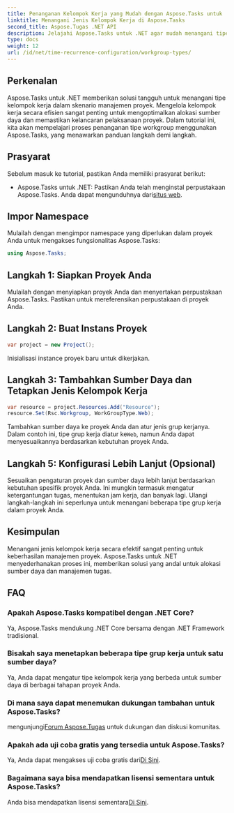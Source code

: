 ```yaml
---
title: Penanganan Kelompok Kerja yang Mudah dengan Aspose.Tasks untuk .NET
linktitle: Menangani Jenis Kelompok Kerja di Aspose.Tasks
second_title: Aspose.Tugas .NET API
description: Jelajahi Aspose.Tasks untuk .NET agar mudah menangani tipe grup kerja di proyek Anda. Mengoptimalkan alokasi sumber daya dan meningkatkan manajemen proyek.
type: docs
weight: 12
url: /id/net/time-recurrence-configuration/workgroup-types/
---
```

## Perkenalan
Aspose.Tasks untuk .NET memberikan solusi tangguh untuk menangani tipe kelompok kerja dalam skenario manajemen proyek. Mengelola kelompok kerja secara efisien sangat penting untuk mengoptimalkan alokasi sumber daya dan memastikan kelancaran pelaksanaan proyek. Dalam tutorial ini, kita akan mempelajari proses penanganan tipe workgroup menggunakan Aspose.Tasks, yang menawarkan panduan langkah demi langkah.
## Prasyarat
Sebelum masuk ke tutorial, pastikan Anda memiliki prasyarat berikut:
-  Aspose.Tasks untuk .NET: Pastikan Anda telah menginstal perpustakaan Aspose.Tasks. Anda dapat mengunduhnya dari[situs web](https://releases.aspose.com/tasks/net/).
## Impor Namespace
Mulailah dengan mengimpor namespace yang diperlukan dalam proyek Anda untuk mengakses fungsionalitas Aspose.Tasks:
```csharp
using Aspose.Tasks;
```
## Langkah 1: Siapkan Proyek Anda
Mulailah dengan menyiapkan proyek Anda dan menyertakan perpustakaan Aspose.Tasks. Pastikan untuk mereferensikan perpustakaan di proyek Anda.
## Langkah 2: Buat Instans Proyek
```csharp
var project = new Project();
```
Inisialisasi instance proyek baru untuk dikerjakan.
## Langkah 3: Tambahkan Sumber Daya dan Tetapkan Jenis Kelompok Kerja
```csharp
var resource = project.Resources.Add("Resource");
resource.Set(Rsc.Workgroup, WorkGroupType.Web);
```
 Tambahkan sumber daya ke proyek Anda dan atur jenis grup kerjanya. Dalam contoh ini, tipe grup kerja diatur ke`Web`, namun Anda dapat menyesuaikannya berdasarkan kebutuhan proyek Anda.
## Langkah 5: Konfigurasi Lebih Lanjut (Opsional)
Sesuaikan pengaturan proyek dan sumber daya lebih lanjut berdasarkan kebutuhan spesifik proyek Anda. Ini mungkin termasuk mengatur ketergantungan tugas, menentukan jam kerja, dan banyak lagi.
Ulangi langkah-langkah ini seperlunya untuk menangani beberapa tipe grup kerja dalam proyek Anda.
## Kesimpulan
Menangani jenis kelompok kerja secara efektif sangat penting untuk keberhasilan manajemen proyek. Aspose.Tasks untuk .NET menyederhanakan proses ini, memberikan solusi yang andal untuk alokasi sumber daya dan manajemen tugas.
## FAQ
### Apakah Aspose.Tasks kompatibel dengan .NET Core?
Ya, Aspose.Tasks mendukung .NET Core bersama dengan .NET Framework tradisional.
### Bisakah saya menetapkan beberapa tipe grup kerja untuk satu sumber daya?
Ya, Anda dapat mengatur tipe kelompok kerja yang berbeda untuk sumber daya di berbagai tahapan proyek Anda.
### Di mana saya dapat menemukan dukungan tambahan untuk Aspose.Tasks?
 mengunjungi[Forum Aspose.Tugas](https://forum.aspose.com/c/tasks/15) untuk dukungan dan diskusi komunitas.
### Apakah ada uji coba gratis yang tersedia untuk Aspose.Tasks?
 Ya, Anda dapat mengakses uji coba gratis dari[Di Sini](https://releases.aspose.com/).
### Bagaimana saya bisa mendapatkan lisensi sementara untuk Aspose.Tasks?
 Anda bisa mendapatkan lisensi sementara[Di Sini](https://purchase.aspose.com/temporary-license/).